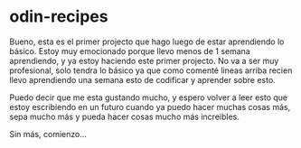 # odin-recipes
Bueno, esta es el primer projecto que hago luego de estar aprendiendo lo básico. 
Estoy muy emocionado porque llevo menos de 1 semana aprendiendo, y ya estoy haciendo este primer projecto. No va a ser muy profesional, solo tendra lo básico ya que como comenté lineas arriba recien llevo aprendiendo una semana esto de codificar y aprender sobre esto. 

Puedo decir que me esta gustando mucho, y espero volver a leer esto que estoy escribiendo en un futuro cuando ya puedo hacer muchas cosas más, sepa mucho más y pueda hacer cosas mucho más increibles. 

Sin más, comienzo...